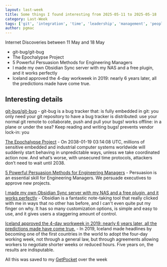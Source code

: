 ```yaml
---
layout: last-week
title: Some things I found interesting from 2025-05-11 to 2025-05-18
category: Last-Week
tags: ['git', 'integration', 'time', 'leadership', 'management', 'people', 'knowledge', 'management', 'notes', 'leadership', 'management', 'people']
author: pgmac
---
```


Internet Discoveries between 11 May and 18 May
- git-bug/git-bug
- The Epochalypse Project
- 5 Powerful Persuasion Methods for Engineering Managers
- I made my own Obsidian Sync server with my NAS and a free plugin, and it works perfectly
- Iceland approved the 4-day workweek in 2019: nearly 6 years later, all the predictions made have come true.

## Interesting details

<a name='git-bug/git-bug'>[git-bug/git-bug](https://github.com/git-bug/git-bug)</a> - git-bug is a bug tracker that: is fully embedded in git: you only need your git repository to have a bug tracker is distributed: use your normal git remote to collaborate, push and pull your bugs! works offline: in a plane or under the sea? Keep reading and writing bugs! prevents vendor lock-in: you

<a name='The Epochalypse Project'>[The Epochalypse Project](https://epochalypse-project.org/)</a> - On 2038-01-19 03:14:08 UTC, millions of sensitive embedded and industrial computer systems worldwide will suddenly start behaving in unpredictable ways, unless we take coordinated action now. And what’s worse, with unsecured time protocols, attackers don’t need to wait until 2038.

<a name='5 Powerful Persuasion Methods for Engineering Managers'>[5 Powerful Persuasion Methods for Engineering Managers](https://newsletter.manager.dev/p/5-powerful-persuasion-methods-for)</a> - Persuasion is an essential skill for Engineering Managers. We persuade executives to approve new projects.

<a name='I made my own Obsidian Sync server with my NAS and a free plugin, and it works perfectly'>[I made my own Obsidian Sync server with my NAS and a free plugin, and it works perfectly](https://www.xda-developers.com/made-own-obsidian-sync-server-nas-plugin/)</a> - Obsidian is a fantastic note-taking tool that really clicked with me in ways that no other has before, and I can't even quite put my finger on why. It has so many customization options, is simple and easy to use, and it gives users a staggering amount of control.

<a name='Iceland approved the 4-day workweek in 2019: nearly 6 years later, all the predictions made have come true.'>[Iceland approved the 4-day workweek in 2019: nearly 6 years later, all the predictions made have come true.](https://farmingdale-observer.com/2025/05/10/iceland-approved-the-4-day-workweek-in-2019-nearly-6-years-later-all-the-predictions-made-have-come-true/)</a> - In 2019, Iceland made headlines by becoming one of the first countries in the world to adopt the four-day working week, not through a general law, but through agreements allowing workers to negotiate shorter weeks or reduced hours. Five years on, the results are indisputable.

All this was saved to my [GetPocket](https://getpocket.com/) over the week